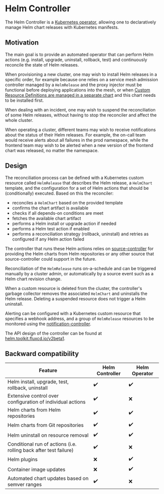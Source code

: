 # Helm Controller

The Helm Controller is a [Kubernetes operator](https://kubernetes.io/docs/concepts/extend-kubernetes/operator/),
allowing one to declaratively manage Helm chart releases with Kubernetes manifests.

## Motivation

The main goal is to provide an automated operator that can perform Helm actions (e.g.
install, upgrade, uninstall, rollback, test) and continuously reconcile the state of Helm releases.

When provisioning a new cluster, one may wish to install Helm releases in a specific order, for
example because one relies on a service mesh admission controller managed by a `HelmRelease` and
the proxy injector must be functional before deploying applications into the mesh, or when
[Custom Resource Definitions are managed in a separate chart](https://helm.sh/docs/chart_best_practices/custom_resource_definitions/#method-2-separate-charts)
and this chart needs to be installed first.

When dealing with an incident, one may wish to suspend the reconciliation of some Helm releases,
without having to stop the reconciler and affect the whole cluster.

When operating a cluster, different teams may wish to receive notifications about the status of
their Helm releases. For example, the on-call team would receive alerts about all failures in
the prod namespace, while the frontend team may wish to be alerted when a new version of the
frontend chart was released, no matter the namespace.

## Design

The reconciliation process can be defined with a Kubernetes custom resource called `HelmRelease`
that describes the Helm release, a `HelmChart` template, and the configuration for a set of Helm
actions that should be (conditionally) executed. Based on this the reconciler:

- reconciles a `HelmChart` based on the provided template
- confirms the chart artifact is available
- checks if all depends-on conditions are meet
- fetches the available chart artifact
- performs a Helm install or upgrade action if needed
- performs a Helm test action if enabled
- performs a reconciliation strategy (rollback, uninstall) and retries as configured if any Helm action failed

The controller that runs these Helm actions relies on [source-controller](https://github.com/fluxcd/source-controller)
for providing the Helm charts from Helm repositories or any other source that source-controller
could support in the future.

Reconciliation of the `HelmRelease` runs on-a-schedule and can be triggered manually by a
cluster admin, or automatically by a source event such as a Helm chart revision change.

When a custom resource is deleted from the cluster, the controller's garbage collector removes
the associated `HelmChart` and uninstalls the Helm release. Deleting a suspended resource does not
trigger a Helm uninstall.

Alerting can be configured with a Kubernetes custom resource that specifies a webhook address, and a
group of `HelmRelease` resources to be monitored using the [notification-controller](https://github.com/fluxcd/notification-controller).

The API design of the controller can be found at [helm.toolkit.fluxcd.io/v2beta1](./v2beta1/helmreleases.md).

## Backward compatibility

| Feature                                                             | Helm Controller          | Helm Operator      |
| ------------------------------------------------------------------- | ------------------------ | ------------------ |
| Helm install, upgrade, test, rollback, uninstall                    | :heavy_check_mark:       | :heavy_check_mark: |
| Extensive control over configuration of individual actions          | :heavy_check_mark:       | :x:                |
| Helm charts from Helm repositories                                  | :heavy_check_mark:       | :heavy_check_mark: |
| Helm charts from Git repositories                                   | :heavy_check_mark:       | :heavy_check_mark: |
| Helm uninstall on resource removal                                  | :heavy_check_mark:       | :heavy_check_mark: |
| Conditional run of actions (i.e. rolling back after test failure)   | :heavy_check_mark:       | :x:                |
| Helm plugins                                                        | :x:                      | :heavy_check_mark: |
| Container image updates                                             | :x:                      | :heavy_check_mark: |
| Automated chart updates based on semver ranges                      | :heavy_check_mark:       | :x:                |
